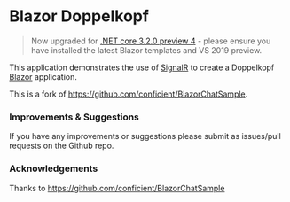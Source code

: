 # Blazor Doppelkopf

> Now upgraded for [.NET core 3.2.0 preview 4](https://devblogs.microsoft.com/aspnet/blazor-webassembly-3-2-0-preview-4-release-now-available/) - 
> please ensure you have installed the latest Blazor templates and VS 2019 preview.

This application demonstrates the use of [SignalR](https://www.asp.net/signalr) 
to create a Doppelkopf [Blazor](https://blazor.net/) application.

This is a fork of https://github.com/conficient/BlazorChatSample.

### Improvements & Suggestions
If you have any improvements or suggestions please submit as issues/pull requests on the Github repo.

### Acknowledgements
Thanks to https://github.com/conficient/BlazorChatSample
